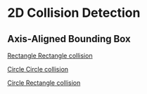 # 2D Collision Detection

## Axis-Aligned Bounding Box 

[Rectangle Rectangle collision](./rectangle/README.md)

[Circle Circle collision](./circle_circle/README.md)

[Circle Rectangle collision](./circle_rectangle/README.md)

